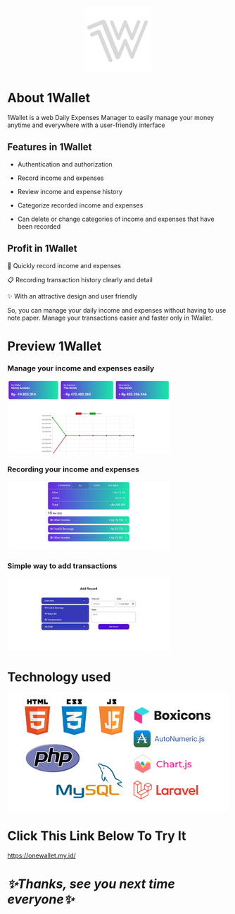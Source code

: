 <p align="center"><a href="https://onewallet.my.id"><img src="https://raw.githubusercontent.com/ahmadfahrurrozi24/1Wallet/tester/public/img/logo.png" width="150px"></a></p>

# About 1Wallet

1Wallet is a web Daily Expenses Manager to easily manage your money anytime and everywhere with a user-friendly interface

## Features in 1Wallet
           
 - Authentication and authorization         
 
 - Record income and expenses
 
 - Review income and expense history
 
 - Categorize recorded income and expenses
 
 - Can delete or change categories of income and expenses that have been recorded
 
## Profit in 1Wallet
💨 Quickly record income and expenses

📋 Recording transaction history clearly and detail

✨ With an attractive design and user friendly

So, you can manage your daily income and expenses without having to use note paper. Manage your transactions easier and faster only in 1Wallet.

# Preview 1Wallet
<h3>Manage your income and expenses easily</h3>
<img align="lower" src="https://raw.githubusercontent.com/ahmadfahrurrozi24/1Wallet/main/public/img/dashboard.jpg" width="370px">

<h3>Recording your income and expenses</h3>
<img align="lower" src="https://raw.githubusercontent.com/ahmadfahrurrozi24/1Wallet/main/public/img/history.jpg" width="370px">

<h3>Simple way to add transactions</h3>
<img align="lower" src="https://raw.githubusercontent.com/ahmadfahrurrozi24/1Wallet/main/public/img/transaction.jpg" width="370px">

# Technology used
<p align="center"><img src="https://raw.githubusercontent.com/ahmadfahrurrozi24/1Wallet/tester/public/img/technology 1wallet.png"></p>



# Click This Link Below To Try It

   https://onewallet.my.id/



# _✨Thanks, see you next time everyone✨_
